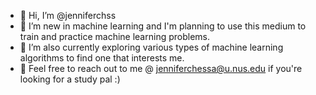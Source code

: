 - 👋 Hi, I’m @jenniferchss
- 👀 I’m new in machine learning and I'm planning to use this medium to train and practice machine learning problems.
- 🌱 I’m also currently exploring various types of machine learning algorithms to find one that interests me.
- 💞️ Feel free to reach out to me @ jenniferchessa@u.nus.edu if you're looking for a study pal :)

<!---
jenniferchss/jenniferchss is a ✨ special ✨ repository because its `README.md` (this file) appears on your GitHub profile.
You can click the Preview link to take a look at your changes.
--->
